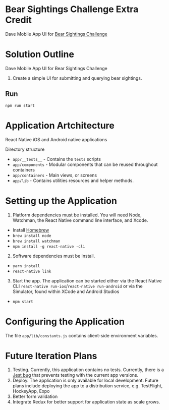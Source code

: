 # Bear Sightings Challenge Extra Credit

Dave Mobile App UI for [Bear Sightings Challenge](https://github.com/chrisrcoles/dave-api)

# Solution Outline

Dave Mobile App UI for Bear Sightings Challenge

1. Create a simple UI for submitting and querying bear sightings.

## Run

```npm run start```

# Application Artchitecture

React Native iOS and Android native applications

Directory structure
 - `app/__tests__` - Contains the `tests` scripts 
 - `app/components` - Modular components that can be reused throughout containers
 - `app/containers` - Main views, or screens
 - `app/lib` - Contains utilities resources and helper methods.
 
 # Setting up the Application
 
 1. Platform dependencies must be installed. You will need Node, Watchman, the React Native command line interface, and Xcode.
 - Install [Homebrew](https://docs.brew.sh/Installation)
 - `brew install node`
 - `brew install watchman`
 - `npm install -g react-native -cli`
 
 2. Software dependencies must be install. 
 - `yarn install`
 - `react-native link`
 
 3. Start the app. The application can be started either via the React Native CLI `react-native run-ios`/`react-native run-android` or via the Simulator, found within XCode and Android Studios
 - `npm start`
 
 # Configuring the Application
 
 The file `app/lib/constants.js` contains client-side environment variables.
 
 # Future Iteration Plans
 
 1. Testing. Currently, this application contains no tests. Currently, there is a [Jest bug](https://github.com/storybooks/storybook/issues/3897) that prevents testing with the current app versions.
 2. Deploy. The application is only available for local development. Future plans include deploying the app to a distribution service, e.g. TestFlight, HockeyApp, Expo
 3. Better form validation 
 4. Integrate Redux for better support for application state as scale grows. 
